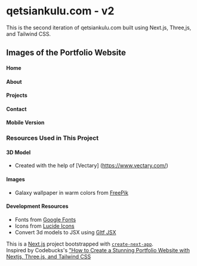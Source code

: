 # qetsiankulu.com - v2 
This is the second iteration of qetsiankulu.com built using Next.js, Three,js, and Tailwind CSS. 

## Images of the Portfolio Website

#### Home 

#### About 

#### Projects 

#### Contact 

#### Mobile Version 


### Resources Used in This Project

#### 3D Model
- Created with the help of [Vectary] (https://www.vectary.com/)


#### Images 
- Galaxy wallpaper in warm colors from [FreePik](https://www.freepik.com/free-ai-image/galaxy-wallpaper-warm-colors_280118303.htm#query=space%20wallpaper&position=0&from_view=keyword&track=ais_hybrid-rr-similar&uuid=f37ac710-d109-402a-b25b-fd67b9686446)

#### Development Resources

- Fonts from [Google Fonts](https://fonts.google.com/) <br />
- Icons from [Lucide Icons](https://lucide.dev/) <br />
- Convert 3d models to JSX using [Gltf JSX](https://github.com/pmndrs/gltfjsx)


This is a [Next.js](https://nextjs.org/) project bootstrapped with [`create-next-app`](https://github.com/vercel/next.js/tree/canary/packages/create-next-app). <br />
Inspired by Codebucks's ["How to Create a Stunning Portfolio Website with Nextjs, Three.js, and Tailwind CSS](https://www.youtube.com/watch?v=T5t46vuW8fo)




